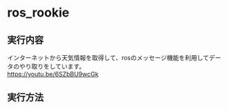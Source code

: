 # ros_rookie  
## 実行内容
インターネットから天気情報を取得して、rosのメッセージ機能を利用してデータのやり取りをしています。  
https://youtu.be/6SZbBU9wcGk  
## 実行方法


